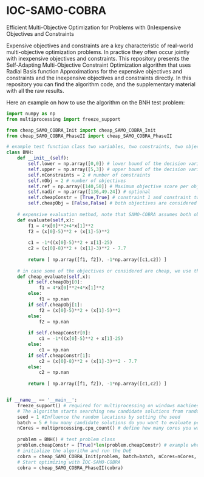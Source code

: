 # IOC-SAMO-COBRA
Efficient Multi-Objective Optimization for Problems with (In)expensive Objectives and Constraints

Expensive objectives and constraints are a key characteristic of real-world multi-objective optimization problems. In practice they often occur jointly with inexpensive objectives and constraints. This repository presents the Self-Adapting Multi-Objective Constraint Optimization algorithm that uses Radial Basis function Approximations for the expensive objectives and constraints and the inexpensive objectives and constraints directly. In this repository you can find the algorithm code, and the supplementary material with all the raw results. 

Here an example on how to use the algorithm on the BNH test problem:
```python
import numpy as np
from multiprocessing import freeze_support

from cheap_SAMO_COBRA_Init import cheap_SAMO_COBRA_Init
from cheap_SAMO_COBRA_PhaseII import cheap_SAMO_COBRA_PhaseII

# example test function class two variables, two constraints, two objectives
class BNH:
    def __init__(self):
        self.lower = np.array([0,0]) # lower bound of the decision variables
        self.upper = np.array([5,3]) # upper bound of the decision variables
        self.nConstraints = 2 # number of constraints
        self.nObj = 2 # number of objectives
        self.ref = np.array([140,50]) # Maximum objective score per objective you are interested in. 
        self.nadir = np.array([136,49.24]) # optional 
        self.cheapConstr = [True,True] # constraint 1 and constraint two are considered inexpensive and are directly used
        self.cheapObj = [False,False] # both objectives are considered as expensive and will be predicted with RBFs. 
        
    # expensive evaluation method, note that SAMO-COBRA assumes both objectives are to be minimized.
    def evaluate(self,x): 
        f1 = 4*x[0]**2+4*x[1]**2
        f2 = (x[0]-5)**2 + (x[1]-5)**2
        
        c1 = -1*((x[0]-5)**2 + x[1]-25)
        c2 = (x[0]-8)**2 + (x[1]-3)**2 - 7.7
        
        return [ np.array([f1, f2]), -1*np.array([c1,c2]) ]
    
    # in case some of the objectives or considered are cheap, we use this evaluation method during the search for candidate solutions.
    def cheap_evaluate(self,x):
        if self.cheapObj[0]:
            f1 = 4*x[0]**2+4*x[1]**2
        else:
            f1 = np.nan
        if self.cheapObj[1]:
            f2 = (x[0]-5)**2 + (x[1]-5)**2
        else:
            f2 = np.nan
        
        if self.cheapConstr[0]:
            c1 = -1*((x[0]-5)**2 + x[1]-25)
        else:
            c1 = np.nan
        if self.cheapConstr[1]:
            c2 = (x[0]-8)**2 + (x[1]-3)**2 - 7.7
        else:
            c2 = np.nan
        
        return [ np.array([f1, f2]), -1*np.array([c1,c2]) ]


if __name__ == '__main__':  
    freeze_support() # required for multiprocessing on windows machines
    # The algorithm starts searching new candidate solutions from random locations in the search space.
    seed = 1 #Influence the random lacations by setting the seed
    batch = 5 # how many candidate solutions do you want to evaluate per iteration? should be larger or equal to 1. 
    nCores = multiprocessing.cpu_count() # define how many cores you want to use for the optimization process. 
    
    problem = BNH() # test problem class
    problem.cheapConstr = [True]*len(problem.cheapConstr) # example where the constraints are considered as cheap
    # initialize the algorithm and run the DoE
    cobra = cheap_SAMO_COBRA_Init(problem, batch=batch, nCores=nCores, computeStartingPoints=16, cobraSeed=seed, iterPlot=True) 
    # Start optimizing with IOC-SAMO-COBRA
    cobra = cheap_SAMO_COBRA_PhaseII(cobra)

```
